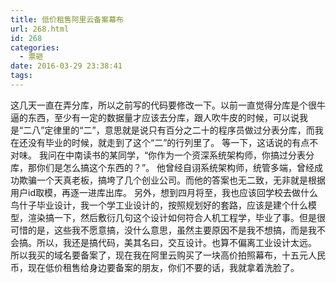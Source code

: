 ```yaml
---
title: 低价租售阿里云备案幕布
url: 268.html
id: 268
categories:
  - 票砸
date: 2016-03-29 23:38:41
tags:
---
```


这几天一直在弄分库，所以之前写的代码要修改一下。以前一直觉得分库是个很牛逼的东西，至少有一定的数据量才应该去分库，跟人吹牛皮的时候，可以说我是“二八”定律里的“二”，意思就是说只有百分之二十的程序员做过分表分库，而我在还没有毕业的时候，就走到了这个“二”的行列里了。 等一下，这话说的有点不对味。 我问在中南读书的某同学，“你作为一个资深系统架构师，你搞过分表分库，那你们是怎么搞这个东西的？”。 他曾经自诩系统架构师，统管多端，曾经成功欺骗一个天真老板，搞垮了几个创业公司。而他的答案也无二致，无非就是根据用户id取模，再逐一进库出库。 另外，想到四月将至，我也应该回学校去做什么鸟什子毕业设计，我一个学工业设计的，按照规划好的套路，应该是建个什么模型，渲染搞一下，然后敷衍几句这个设计如何符合人机工程学，毕业了事。但是很可惜的是，这些我不愿意搞，没什么意思，虽然主要原因不是我不想搞，而是我不会搞。所以，我还是搞代码，美其名曰，交互设计。也算不偏离工业设计太远。 所以我买的域名要备案了，现在我在阿里云购买了一块高价拍照幕布，十五元人民币，现在低价租售给身边要备案的朋友，你们不要的话，我就拿着洗脸了。